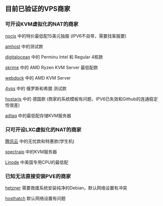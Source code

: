 ## 目前已验证的VPS商家

### 可开设KVM虚拟化的NAT的商家

[nocix](https://www.nocix.net/) 中的特价最低配15美元独服 (IPV6不自带，需要找客服要)

[amhost](http://amhost.net/vps/?cid=29317) 中的测试款

[digitalocean](https://m.do.co/c/e9712622ee89) 中的 Perminu Intel 和 Regular 4核款

[skrime](https://hosting.skrime.eu/a/server) 中的 AMD Ryzen KVM Server 最低配款

[webdock](https://webdock.io/en?maff=wdaff--150) 中的 AMD KVM Server

[4vps](https://clck.ru/33VQmc) 中的 俄罗斯和希腊 测试款

[hostaris](https://deploy.hostaris.com/) 中的 德国款 (商家的系统模板有问题，IPV6已失效和Github的连通稳定性很差)

[adtaq](https://www.adtaq.com/) 中的最低配存储KVM服务器

### 只可开设LXC虚拟化的NAT的商家

[腾讯云](https://curl.qcloud.com/tPrMnfZm) 中的无忧款和特惠款(学生机)

[spectraip](https://my.spectraip.net/aff.php?aff=35) 中的KVM服务器

[Linode](https://www.linode.com/lp/refer/?r=9296554d01ecacaa0be56892fd969b557722becd) 中美国专用CPU的最低配

### 已知无法直接安装PVE的商家

[hetzner](https://hetzner.cloud/?ref=CnWVr0FGneUl) 需要救援系统安装纯净的Debian，默认网络设置有冲突

[hosthatch](https://cloud.hosthatch.com/a/2450) 默认网络设置有问题
